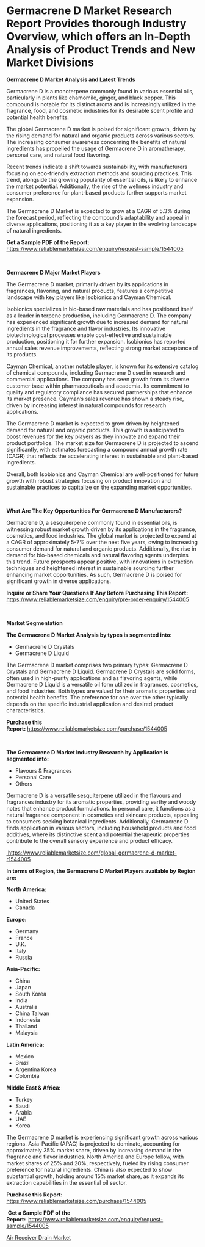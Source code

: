 <p><h1>Germacrene D Market Research Report Provides thorough Industry Overview, which offers an In-Depth Analysis of Product Trends and New Market Divisions</h1></p><p><strong>Germacrene D Market Analysis and Latest Trends</strong></p>
<p><p>Germacrene D is a monoterpene commonly found in various essential oils, particularly in plants like chamomile, ginger, and black pepper. This compound is notable for its distinct aroma and is increasingly utilized in the fragrance, food, and cosmetic industries for its desirable scent profile and potential health benefits. </p><p>The global Germacrene D market is poised for significant growth, driven by the rising demand for natural and organic products across various sectors. The increasing consumer awareness concerning the benefits of natural ingredients has propelled the usage of Germacrene D in aromatherapy, personal care, and natural food flavoring. </p><p>Recent trends indicate a shift towards sustainability, with manufacturers focusing on eco-friendly extraction methods and sourcing practices. This trend, alongside the growing popularity of essential oils, is likely to enhance the market potential. Additionally, the rise of the wellness industry and consumer preference for plant-based products further supports market expansion.</p><p>The Germacrene D Market is expected to grow at a CAGR of 5.3% during the forecast period, reflecting the compound’s adaptability and appeal in diverse applications, positioning it as a key player in the evolving landscape of natural ingredients.</p></p>
<p><strong>Get a Sample PDF of the Report:&nbsp;</strong> <a href="https://www.reliablemarketsize.com/enquiry/request-sample/1544005?utm_campaign=2316&utm_medium=2&utm_source=Github&utm_content=ia&utm_term=31032025&utm_id=germacrene-d">https://www.reliablemarketsize.com/enquiry/request-sample/1544005</a></p>
<p>&nbsp;</p>
<p><strong>Germacrene D Major Market Players</strong></p>
<p><p>The Germacrene D market, primarily driven by its applications in fragrances, flavoring, and natural products, features a competitive landscape with key players like Isobionics and Cayman Chemical. </p><p>Isobionics specializes in bio-based raw materials and has positioned itself as a leader in terpene production, including Germacrene D. The company has experienced significant growth due to increased demand for natural ingredients in the fragrance and flavor industries. Its innovative biotechnological processes enable cost-effective and sustainable production, positioning it for further expansion. Isobionics has reported annual sales revenue improvements, reflecting strong market acceptance of its products.</p><p>Cayman Chemical, another notable player, is known for its extensive catalog of chemical compounds, including Germacrene D used in research and commercial applications. The company has seen growth from its diverse customer base within pharmaceuticals and academia. Its commitment to quality and regulatory compliance has secured partnerships that enhance its market presence. Cayman’s sales revenue has shown a steady rise, driven by increasing interest in natural compounds for research applications.</p><p>The Germacrene D market is expected to grow driven by heightened demand for natural and organic products. This growth is anticipated to boost revenues for the key players as they innovate and expand their product portfolios. The market size for Germacrene D is projected to ascend significantly, with estimates forecasting a compound annual growth rate (CAGR) that reflects the accelerating interest in sustainable and plant-based ingredients.</p><p>Overall, both Isobionics and Cayman Chemical are well-positioned for future growth with robust strategies focusing on product innovation and sustainable practices to capitalize on the expanding market opportunities.</p></p>
<p>&nbsp;</p>
<p><strong>What Are The Key Opportunities For Germacrene D Manufacturers?</strong></p>
<p><p>Germacrene D, a sesquiterpene commonly found in essential oils, is witnessing robust market growth driven by its applications in the fragrance, cosmetics, and food industries. The global market is projected to expand at a CAGR of approximately 5-7% over the next five years, owing to increasing consumer demand for natural and organic products. Additionally, the rise in demand for bio-based chemicals and natural flavoring agents underpins this trend. Future prospects appear positive, with innovations in extraction techniques and heightened interest in sustainable sourcing further enhancing market opportunities. As such, Germacrene D is poised for significant growth in diverse applications.</p></p>
<p><strong>Inquire or Share Your Questions If Any Before Purchasing This Report:</strong> <a href="https://www.reliablemarketsize.com/enquiry/pre-order-enquiry/1544005?utm_campaign=2316&utm_medium=2&utm_source=Github&utm_content=ia&utm_term=31032025&utm_id=germacrene-d">https://www.reliablemarketsize.com/enquiry/pre-order-enquiry/1544005</a></p>
<p>&nbsp;</p>
<p><strong>Market Segmentation</strong></p>
<p><strong>The Germacrene D Market Analysis by types is segmented into:</strong></p>
<p><ul><li>Germacrene D Crystals</li><li>Germacrene D Liquid</li></ul></p>
<p><p>The Germacrene D market comprises two primary types: Germacrene D Crystals and Germacrene D Liquid. Germacrene D Crystals are solid forms, often used in high-purity applications and as flavoring agents, while Germacrene D Liquid is a versatile oil form utilized in fragrances, cosmetics, and food industries. Both types are valued for their aromatic properties and potential health benefits. The preference for one over the other typically depends on the specific industrial application and desired product characteristics.</p></p>
<p><strong>Purchase this Report:&nbsp;</strong><a href="https://www.reliablemarketsize.com/purchase/1544005?utm_campaign=2316&utm_medium=2&utm_source=Github&utm_content=ia&utm_term=31032025&utm_id=germacrene-d">https://www.reliablemarketsize.com/purchase/1544005</a></p>
<p>&nbsp;</p>
<p><strong>The Germacrene D Market Industry Research by Application is segmented into:</strong></p>
<p><ul><li>Flavours & Fragrances</li><li>Personal Care</li><li>Others</li></ul></p>
<p><p>Germacrene D is a versatile sesquiterpene utilized in the flavours and fragrances industry for its aromatic properties, providing earthy and woody notes that enhance product formulations. In personal care, it functions as a natural fragrance component in cosmetics and skincare products, appealing to consumers seeking botanical ingredients. Additionally, Germacrene D finds application in various sectors, including household products and food additives, where its distinctive scent and potential therapeutic properties contribute to the overall sensory experience and product efficacy.</p></p>
<p><a href="https://www.reliablemarketsize.com/global-germacrene-d-market-r1544005?utm_campaign=2316&utm_medium=2&utm_source=Github&utm_content=ia&utm_term=31032025&utm_id=germacrene-d">&nbsp;https://www.reliablemarketsize.com/global-germacrene-d-market-r1544005</a></p>
<p><strong>In terms of Region, the Germacrene D Market Players available by Region are:</strong></p>
<p>
    <p> <strong> North America: </strong>
        <ul>
            <li>United States</li>
            <li>Canada</li>
        </ul>
        </p> 
    <p> <strong> Europe: </strong>
        <ul>
            <li>Germany</li>
            <li>France</li>
            <li>U.K.</li>
            <li>Italy</li>
            <li>Russia</li>
        </ul>
        </p> 
    <p> <strong> Asia-Pacific: </strong>
        <ul>
            <li>China</li>
            <li>Japan</li>
            <li>South Korea</li>
            <li>India</li>
            <li>Australia</li>
            <li>China Taiwan</li>
            <li>Indonesia</li>
            <li>Thailand</li>
            <li>Malaysia</li>
        </ul>
        </p> 
    <p> <strong> Latin America: </strong>
        <ul>
            <li>Mexico</li>
            <li>Brazil</li>
            <li>Argentina Korea</li>
            <li>Colombia</li>
        </ul>
        </p> 
    <p> <strong> Middle East & Africa: </strong>
        <ul>
            <li>Turkey</li>
            <li>Saudi</li>
            <li>Arabia</li>
            <li>UAE</li>
            <li>Korea</li>
        </ul>
    </p>
    </p>
<p><p>The Germacrene D market is experiencing significant growth across various regions. Asia-Pacific (APAC) is projected to dominate, accounting for approximately 35% market share, driven by increasing demand in the fragrance and flavor industries. North America and Europe follow, with market shares of 25% and 20%, respectively, fueled by rising consumer preference for natural ingredients. China is also expected to show substantial growth, holding around 15% market share, as it expands its extraction capabilities in the essential oil sector.</p></p>
<p><strong>Purchase this Report: </strong><a href="https://www.reliablemarketsize.com/purchase/1544005?utm_campaign=2316&utm_medium=2&utm_source=Github&utm_content=ia&utm_term=31032025&utm_id=germacrene-d">https://www.reliablemarketsize.com/purchase/1544005</a></p>
<p>&nbsp;<strong>Get a Sample PDF of the Report:&nbsp;&nbsp;</strong><a href="https://www.reliablemarketsize.com/enquiry/request-sample/1544005?utm_campaign=2316&utm_medium=2&utm_source=Github&utm_content=ia&utm_term=31032025&utm_id=germacrene-d">https://www.reliablemarketsize.com/enquiry/request-sample/1544005</a></p>
<p><strong></strong></p>
<p><p><a href="https://github.com/gerdabatiskzv9/Market-Research-Report-List-1/blob/main/air-receiver-drain-market.md?utm_campaign=2316&utm_medium=2&utm_source=Github&utm_content=ia&utm_term=31032025&utm_id=germacrene-d">Air Receiver Drain Market</a></p></p>